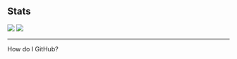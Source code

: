 <h2>Stats</h2>
<img src="https://github-readme-stats.vercel.app/api?username=hue-owo&hide_border=true&theme=jolly&show_icons=true">
<img src="https://github-readme-stats.vercel.app/api/top-langs/?username=hue-owo&hide_border=true&layout=compact&theme=jolly">
<hr>
<p>How do I GitHub?</p>
